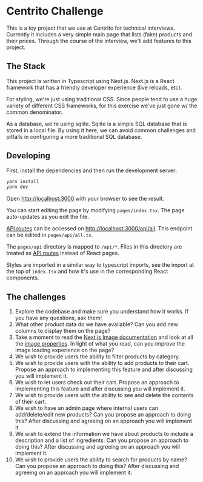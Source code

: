 # Centrito Challenge

This is a toy project that we use at Centrito for technical interviews. Currently it includes a very simple main page that lists (fake) products and their prices. Through the course of the interview, we'll add features to this project.

## The Stack

This project is written in Typescript using Next.js. Next.js is a React framework that has a friendly developer experience (live reloads, etc).

For styling, we're just using traditional CSS. Since people tend to use a huge variety of different CSS frameworks, for this exercise we've just gone w/ the common denominator.

As a database, we're using sqlite. Sqlite is a simple SQL database that is stored in a local file. By using it here, we can avoid common challenges and pitfalls in configuring a more traditional SQL database.

## Developing

First, install the dependencies and then run the development server:

```bash
yarn install 
yarn dev
```

Open [http://localhost:3000](http://localhost:3000) with your browser to see the result.

You can start editing the page by modifying `pages/index.tsx`. The page auto-updates as you edit the file.

[API routes](https://nextjs.org/docs/api-routes/introduction) can be accessed on [http://localhost:3000/api/all](http://localhost:3000/api/all). This endpoint can be edited in `pages/api/all.ts`.

The `pages/api` directory is mapped to `/api/*`. Files in this directory are treated as [API routes](https://nextjs.org/docs/api-routes/introduction) instead of React pages.

Styles are imported in a similar way to typescript imports, see the import at the top of `index.tsx` and how it's use in the corresponding React components.

## The challenges

1. Explore the codebase and make sure you understand how it works. If you have any questions, ask them!
2. What other product data do we have available? Can you add new columns to display them on the page?
3. Take a moment to read the [Next.js Image documentation](https://nextjs.org/docs/basic-features/image-optimization) and look at all the [image properties](https://nextjs.org/docs/api-reference/next/image). In light of what you read, can you improve the image loading experience on the page?
5. We wish to provide users the ability to filter products by category.
4. We wish to provide users with the ability to add products to their cart. Propose an approach to implementing this feature and after discussing you will implement it.
7. We wish to let users check out their cart. Propose an approach to implementing this feature and after discussing you will implement it.
6. We wish to provide users with the ability to see and delete the contents of their cart.
6. We wish to have an admin page where internal users can add/delete/edit new products? Can you propose an approach to doing this? After discussing and agreeing on an approach you will implement it.
8. We wish to extend the information we have about products to include a description and a list of ingredients. Can you propose an approach to doing this? After discussing and agreeing on an approach you will implement it.
9. We wish to provide users the ability to search for products by name? Can you propose an approach to doing this? After discussing and agreeing on an approach you will implement it.